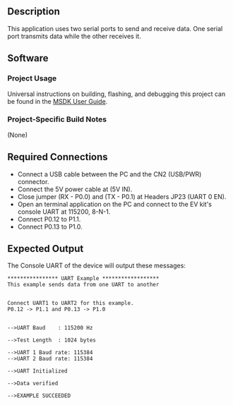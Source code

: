 ## Description

This application uses two serial ports to send and receive data.  One serial port transmits data while the other receives it.

## Software

### Project Usage

Universal instructions on building, flashing, and debugging this project can be found in the [MSDK User Guide](https://analog-devices-msdk.github.io/msdk/USERGUIDE/).

### Project-Specific Build Notes

(None)

## Required Connections

-   Connect a USB cable between the PC and the CN2 (USB/PWR) connector.
-   Connect the 5V power cable at (5V IN).
-   Close jumper (RX - P0.0) and (TX - P0.1) at Headers JP23 (UART 0 EN).
-   Open an terminal application on the PC and connect to the EV kit's console UART at 115200, 8-N-1.
-   Connect P0.12 to P1.1.
-   Connect P0.13 to P1.0.

## Expected Output

The Console UART of the device will output these messages:

```
**************** UART Example ******************
This example sends data from one UART to another


Connect UART1 to UART2 for this example.
P0.12 -> P1.1 and P0.13 -> P1.0


-->UART Baud    : 115200 Hz

-->Test Length  : 1024 bytes

-->UART 1 Baud rate: 115384
-->UART 2 Baud rate: 115384

-->UART Initialized

-->Data verified

-->EXAMPLE SUCCEEDED
```

